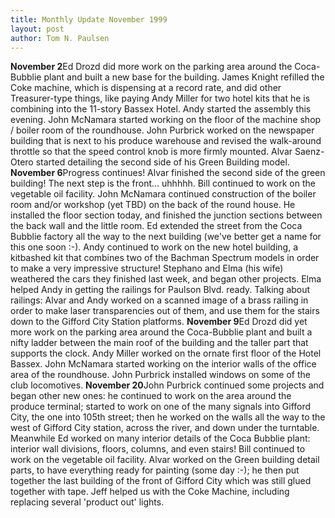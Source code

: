 ```yaml
---
title: Monthly Update November 1999 
layout: post
author: Tom N. Paulsen
---
```




 **November 2**Ed Drozd did more work on the parking area around the Coca\-Bubblie plant and built a new base for the building. James Knight refilled the Coke machine, which is dispensing at a record rate, and did other Treasurer\-type things, like paying Andy Miller for two hotel kits that he is combining into the 11\-story Bassex Hotel. Andy started the assembly this evening. John McNamara started working on the floor of the machine shop / boiler room of the roundhouse. John Purbrick worked on the newspaper building that is next to his produce warehouse and revised the walk\-around throttle so that the speed control knob is more firmly mounted. Alvar Saenz\-Otero started detailing the second side of his Green Building model. **November 6**Progress continues! Alvar finished the second side of the green building! The next step is the front... uhhhhh. Bill continued to work on the vegetable oil facility. John McNamara continued construction of the boiler room and/or workshop (yet TBD) on the back of the round house. He installed the floor section today, and finished the junction sections between the back wall and the little room. Ed extended the street from the Coca Bubblie factory all the way to the next building (we've better get a name for this one soon :\-). Andy continued to work on the new hotel building, a kitbashed kit that combines two of the Bachman Spectrum models in order to make a very impressive structure! Stephano and Elma (his wife) weathered the cars they finished last week, and began other projects. Elma helped Andy in getting the railings for Paulson Blvd. ready. Talking about railings: Alvar and Andy worked on a scanned image of a brass railing in order to make laser transparencies out of them, and use them for the stairs down to the Gifford City Station platforms. **November 9**Ed Drozd did yet more work on the parking area around the Coca\-Bubblie plant and built a nifty ladder between the main roof of the building and the taller part that supports the clock. Andy Miller worked on the ornate first floor of the Hotel Bassex. John McNamara started working on the interior walls of the office area of the roundhouse. John Purbrick installed windows on some of the club locomotives. **November 20**John Purbrick continued some projects and began other new ones: he continued to work on the area around the produce terminal; started to work on one of the many signals into Gifford City, the one into 105th street; then he worked on the walls all the way to the west of Gifford City station, across the river, and down under the turntable. Meanwhile Ed worked on many interior details of the Coca Bubblie plant: interior wall divisions, floors, columns, and even stairs! Bill continued to work on the vegetable oil facility. Alvar worked on the Green building detail parts, to have everything ready for painting (some day :\-); he then put together the last building of the front of Gifford City which was still glued together with tape. Jeff helped us with the Coke Machine, including replacing several 'product out' lights.   